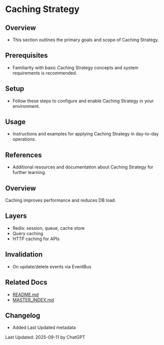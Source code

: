 # Caching Strategy

## Overview
- This section outlines the primary goals and scope of Caching Strategy.

## Prerequisites
- Familiarity with basic Caching Strategy concepts and system requirements is recommended.

## Setup
- Follow these steps to configure and enable Caching Strategy in your environment.

## Usage
- Instructions and examples for applying Caching Strategy in day-to-day operations.

## References
- Additional resources and documentation about Caching Strategy for further learning.


## Overview
Caching improves performance and reduces DB load.

## Layers
- Redis: session, queue, cache store
- Query caching
- HTTP caching for APIs

## Invalidation
- On update/delete events via EventBus

## Related Docs
- [README.md](README.md)
- [MASTER_INDEX.md](MASTER_INDEX.md)


## Changelog
- Added Last Updated metadata

Last Updated: 2025-09-11 by ChatGPT
